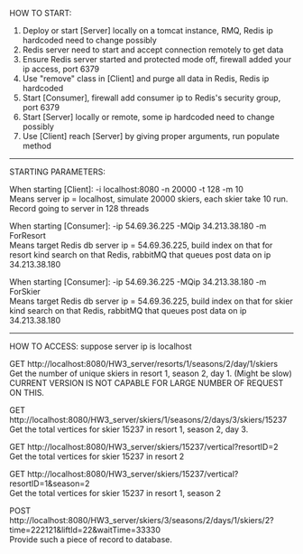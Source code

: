 HOW TO START:

1. Deploy or start [Server] locally on a tomcat instance, RMQ, Redis ip hardcoded need to change possibly
2. Redis server need to start and accept connection remotely to get data
3. Ensure Redis server started and protected mode off, firewall added your ip access, port 6379
4. Use "remove" class in [Client] and purge all data in Redis, Redis ip hardcoded
5. Start [Consumer], firewall add consumer ip to Redis's security group, port 6379
6. Start [Server] locally or remote, some ip hardcoded need to change possibly
7. Use [Client] reach [Server] by giving proper arguments, run populate method



------------------------------------------------------------
STARTING PARAMETERS:

When starting [Client]: -i localhost:8080 -n 20000 -t 128 -m 10\
Means server ip = localhost, simulate 20000 skiers, each skier take 10 run. Record going to server in 128 threads

When starting [Consumer]: -ip 54.69.36.225 -MQip 34.213.38.180 -m ForResort\
Means target Redis db server ip = 54.69.36.225, build index on that for resort kind search on that Redis, rabbitMQ that queues post data on ip 34.213.38.180

When starting [Consumer]: -ip 54.69.36.225 -MQip 34.213.38.180 -m ForSkier\
Means target Redis db server ip = 54.69.36.225, build index on that for skier kind search on that Redis, rabbitMQ that queues post data on ip 34.213.38.180



------------------------------------------------------------
HOW TO ACCESS: suppose server ip is localhost

GET http://localhost:8080/HW3_server/resorts/1/seasons/2/day/1/skiers \
Get the number of unique skiers in resort 1, season 2, day 1. (Might be slow)\
CURRENT VERSION IS NOT CAPABLE FOR LARGE NUMBER OF REQUEST ON THIS.

GET http://localhost:8080/HW3_server/skiers/1/seasons/2/days/3/skiers/15237 \
Get the total vertices for skier 15237 in resort 1, season 2, day 3.

GET http://localhost:8080/HW3_server/skiers/15237/vertical?resortID=2 \
Get the total vertices for skier 15237 in resort 2

GET http://localhost:8080/HW3_server/skiers/15237/vertical?resortID=1&season=2 \
Get the total vertices for skier 15237 in resort 1, season 2

POST http://localhost:8080/HW3_server/skiers/3/seasons/2/days/1/skiers/2?time=222121&liftId=22&waitTime=33330 \
Provide such a piece of record to database.
